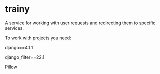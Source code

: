 # trainy
A service for working with user requests and redirecting them to specific services.

To work with projects you need:

django==4.1.1

django_filter==22.1

Pillow

